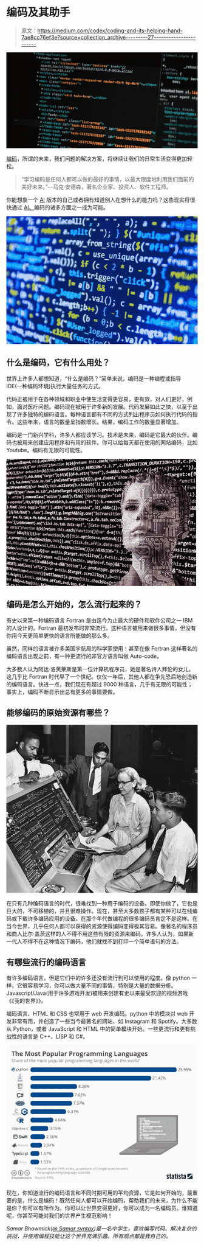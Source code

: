 # 编码及其助手

> 原文：<https://medium.com/codex/coding-and-its-helping-hand-7ae8cc76ef3e?source=collection_archive---------27----------------------->

![](img/73e92ac450b0197626bc4b2b041fdefd.png)

[编码](https://marblecomputer.com/a-brief-timeline-of-computer-programming-and-its-possible-future/)，所谓的未来，我们问题的解决方案，将继续让我们的日常生活变得更加轻松。

> “学习编码是任何人都可以做的最好的事情，以最大限度地利用我们面前的美好未来。”—马克·安德森，著名企业家、投资人、软件工程师。

你能想象一个 [AI](https://www.britannica.com/technology/artificial-intelligence) 版本的自己或者拥有知道别人在想什么的能力吗？这些现实将很快通过 [AI、](https://www.britannica.com/technology/artificial-intelligence)编码的诸多方面之一成为可能。

![](img/4c460c449b1f8cfe08094579a978f115.png)

## 什么是编码，它有什么用处？

世界上许多人都想知道，“什么是编码？”简单来说，编码是一种编程或指导 IDE(一种编码环境)执行大量任务的方式。

代码正被用于在各种领域和职业中使生活变得更容易，更有效，对人们更好，例如，面对医疗问题。编码现在被用于许多新的发展。代码发展如此之快，以至于出现了许多独特的编码语言。每种语言都有不同的方式列出程序员如何执行代码的指令。这些年来，语言的数量呈指数增长。结果，编码工作的数量显著增加。

编码是一门新兴学科，许多人都应该学习。技术是未来，编码是它最大的伙伴。编码也被用来创建应用程序和有用的软件。你可以给每天都在使用的网站编码，比如 Youtube。编码有无限的可能性。

![](img/633a1e3a9a5828ccb45237b2912c693c.png)

## **编码是怎么开始的，怎么流行起来的？**

有史以来第一种编码语言 Fortran 是由迄今为止最大的硬件和软件公司之一 IBM 的人设计的。Fortran 最初发布时非常流行。这种语言被用来做很多事情，但没有你用今天更简单更快的语言所能做的那么多。

虽然，同样的语言被许多美国宇航局的科学家使用！甚至在像 Fortran 这样著名的编码语言出现之前，有一种更流行的非官方语言叫做 Auto-code。

大多数人认为阿达·洛芙莱斯是第一位计算机程序员，她是著名诗人拜伦的女儿。这几乎比 Fortran 时代早了一个世纪。仅仅一年后，其他人都在争先恐后地创造新的编码语言。快进一点，我们现在有超过 9000 种语言，几乎有无限的可能性；事实上，编码不断显示出总有更多的事情要做。

## 能够编码的原始资源有哪些？

![](img/d7dad207081987feb3a234b05549a438.png)

在只有几种编码语言的时代，很难找到一种用于编码的设备。即使你做了，它也是巨大的，不可移植的，并且很难操作。现在，甚至大多数孩子都有某种可以在线编码或下载许多编码应用的设备。在那个年代做编程的很多编码员肯定不是这样。在当今世界，几乎任何人都可以获得的资源使得编码变得极其容易。像著名的程序员和商人比尔·盖茨这样的人不得不用这些有限的资源来编码。许多人认为，如果新一代人不得不在这种情况下编码，他们就找不到打印一个简单语句的方法。

## **有哪些流行的编码语言**

有许多编码语言，但是它们中的许多还没有流行到可以使用的程度。像 python 一样，它很容易学习，你可以做大量不同的事情，特别是大量的数据分析。Javascript/Java(用于许多游戏开发)被用来创建有史以来最受欢迎的视频游戏《《我的世界》》。

编码语言、HTML 和 CSS 也常用于 web 开发编码。python 中的模块对 web 开发非常有用，并创造了一些当今最著名的网站，如 Instagram 和 Spotify。大多数从 Python，或者 JavaScript 和 HTML 中的简单模块开始。一些更流行和更有挑战性的语言是 C++、LISP 和 C#。

![](img/faf040c6832f27a154a56ae16186abdb.png)

现在，你知道流行的编码语言和不同时期可用的平均资源，它是如何开始的，最重要的是，什么是编码！既然任何人都可以开始编码，帮助我们的未来，为什么不能是你？你可以有所作为。你可以让世界变得更好，你可以成为一名编码员。谁知道呢，你甚至可能对我们的世界产生模范影响！

*Samar Bhowmick(*[*@ Samar syntax*](https://www.tiktok.com/@samarsyntax)*)是一名中学生，喜欢编写代码、解决复杂的挑战，并使用编程技能让这个世界充满乐趣。所有观点都是我自己的。*